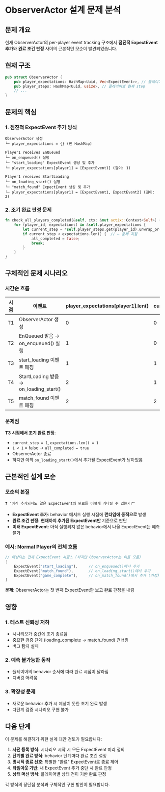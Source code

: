 # ObserverActor 설계 문제 분석

## 문제 개요

현재 ObserverActor의 per-player event tracking 구조에서 **점진적 ExpectEvent 추가**와 **완료 조건 판정** 사이의 근본적인 모순이 발견되었습니다.

## 현재 구조

```rust
pub struct ObserverActor {
    pub player_expectations: HashMap<Uuid, Vec<ExpectEvent>>, // 플레이어별 기대 이벤트
    pub player_steps: HashMap<Uuid, usize>, // 플레이어별 현재 step
    // ...
}
```

## 문제의 핵심

### 1. 점진적 ExpectEvent 추가 방식

```
ObserverActor 생성
└─ player_expectations = {} (빈 HashMap)

Player1 receives EnQueued
└─ on_enqueued() 실행
└─ "start_loading" ExpectEvent 생성 및 추가
└─ player_expectations[player1] = [ExpectEvent1] (길이: 1)

Player1 receives StartLoading  
└─ on_loading_start() 실행
└─ "match_found" ExpectEvent 생성 및 추가
└─ player_expectations[player1] = [ExpectEvent1, ExpectEvent2] (길이: 2)
```

### 2. 조기 완료 판정 문제

```rust
fn check_all_players_completed(&self, ctx: &mut actix::Context<Self>) {
    for (player_id, expectations) in &self.player_expectations {
        let current_step = *self.player_steps.get(player_id).unwrap_or(&0);
        if current_step < expectations.len() {  // ← 문제 지점
            all_completed = false;
            break;
        }
    }
}
```

## 구체적인 문제 시나리오

### 시간순 흐름

| 시점 | 이벤트 | player_expectations[player1].len() | current_step | 완료 판정 |
|------|--------|-----------------------------------|--------------|-----------|
| T1 | ObserverActor 생성 | 0 | 0 | ❌ (빈 HashMap) |
| T2 | EnQueued 받음 → on_enqueued() 실행 | 1 | 0 | ❌ (0 < 1) |
| T3 | start_loading 이벤트 매칭 | 1 | 1 | ✅ **잘못된 완료!** |
| T4 | StartLoading 받음 → on_loading_start() | 2 | 1 | ❌ (1 < 2) |
| T5 | match_found 이벤트 매칭 | 2 | 2 | ✅ 올바른 완료 |

### 문제점

**T3 시점에서 조기 완료 판정**:
- `current_step = 1`, `expectations.len() = 1`
- `1 < 1` = false → `all_completed = true`
- ObserverActor 종료
- 하지만 아직 `on_loading_start()`에서 추가될 ExpectEvent가 남아있음

## 근본적인 설계 모순

### 모순의 본질
```
❓ "아직 추가되지도 않은 ExpectEvent의 완료를 어떻게 기다릴 수 있는가?"
```

- **ExpectEvent 추가**: behavior 메서드 실행 시점에 **런타임에 동적으로** 발생
- **완료 조건 판정**: **현재까지 추가된 ExpectEvent만** 기준으로 판단
- **미래 ExpectEvent**: 아직 실행되지 않은 behavior에서 나올 ExpectEvent는 예측 불가

### 예시: Normal Player의 전체 흐름

```rust
// 예상되는 전체 ExpectEvent 시퀀스 (하지만 ObserverActor는 이를 모름)
[
    ExpectEvent("start_loading"),     // on_enqueued()에서 추가
    ExpectEvent("match_found"),       // on_loading_start()에서 추가  
    ExpectEvent("game_complete"),     // on_match_found()에서 추가 (가정)
]
```

**문제**: ObserverActor는 첫 번째 ExpectEvent만 보고 완료 판정을 내림

## 영향

### 1. 테스트 신뢰성 저하
- 시나리오가 중간에 조기 종료됨
- 중요한 검증 단계 (loading_complete → match_found) 건너뜀
- 버그 탐지 실패

### 2. 예측 불가능한 동작
- 플레이어의 behavior 순서에 따라 완료 시점이 달라짐
- 디버깅 어려움

### 3. 확장성 문제
- 새로운 behavior 추가 시 예상치 못한 조기 완료 발생
- 다단계 검증 시나리오 구현 불가

## 다음 단계

이 문제를 해결하기 위한 설계 대안 검토가 필요합니다:

1. **사전 등록 방식**: 시나리오 시작 시 모든 ExpectEvent 미리 정의
2. **단계별 완료 방식**: behavior 단계마다 완료 조건 설정
3. **명시적 종료 신호**: 특별한 "완료" ExpectEvent로 종료 제어
4. **타임아웃 기반**: 새 ExpectEvent 추가 중단 시 완료 판정
5. **상태 머신 방식**: 플레이어별 상태 전이 기반 완료 판정

각 방식의 장단점 분석과 구체적인 구현 방안이 필요합니다.